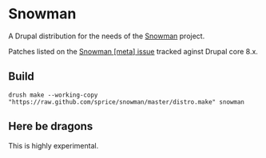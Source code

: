 # Snowman

A Drupal distribution for the needs of the [Snowman](http://groups.drupal.org/snowman)
project.

Patches listed on the [Snowman [meta] issue](http://drupal.org/node/1242448)
tracked aginst Drupal core 8.x.

## Build

    drush make --working-copy "https://raw.github.com/sprice/snowman/master/distro.make" snowman

## Here be dragons

This is highly experimental.
